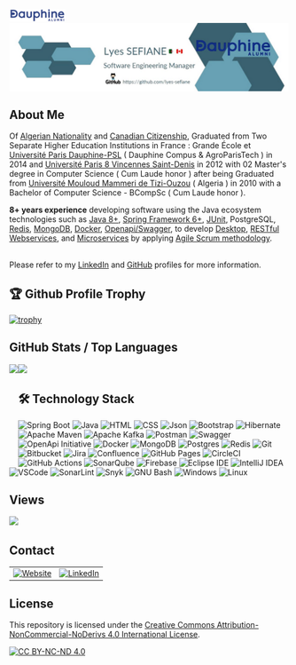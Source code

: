 <!DOCTYPE html>
<html lang="en-US">
  <head>
    <meta charset="UTF-8">
    <meta http-equiv="X-UA-Compatible" content="IE=edge">
    <meta name="keywords" content="Lyes SEFIANE - Canada | GitHub" />
    <meta name="viewport" content="width=device-width, initial-scale=1">
    <meta name="description" content="Software Engineering Manager. Of Algerian Nationality and Canadian Citizenship, Graduated from Two Separate Higher Education Institutions in France : Grande École and Université Paris Dauphine-PSL ( Dauphine Campus and AgroParisTech ) in 2014 and Université Paris 8 Vincennes Saint-Denis in 2012 with 02 Master's degree in Computer Science ( Cum Laude honor ) after being Graduated from Université Mouloud Mammeri de Tizi-Ouzou ( Algeria ) in 2010 with a Bachelor of Computer Science - BCompSc ( Cum Laude honor ). 8+ years experience developing software using the Java ecosystem technologies such as Java 8+, Spring Framework 5+, JUnit, PostgreSQL, Redis, MongoDB, Docker, Postman, Openapi/Swagger, to develop Desktop, RESTful Webservices, and Microservices by applying Agile Scrum methodology.">
    <meta name="author" content="Lyes SEFIANE">
    <meta name="google-site-verification" content="googlee74611c70981e86c.html">
    <link rel="canonical" href="https://github.com/lyes-sefiane/lyes-sefiane" title="Lyes SEFIANE - Canada | GitHub">    
    <link href="css/main.css" rel="stylesheet"></link>
  </head>

  <body>
  <div>
    <a href="https://www.dauphine-alumni.org/fr/cv/lyes-sefiane/dauphine/2014" target="_blank"><img src="images/dauphine-alumni.png" width="20%" height="20%"/></a><br/> 
    <img align="center" src="images/lyes-sefiane-banner.PNG" />
  </div>

  ## About Me
  <p>Of <a href="https://drive.google.com/file/d/1HzOTDT4hrelHlvfMTe-rifpWcx39zinb/view?usp=sharing" target="_blank">Algerian Nationality</a> and <a href="https://drive.google.com/file/d/12dh_p6dAjBZSimROL9dcw-bLXMYd6yrV/view?usp=drive_link" target="_blank">Canadian Citizenship</a>, Graduated from Two Separate Higher Education Institutions in France : Grande École et <a href="https://www.dauphine-alumni.org/fr/cv/lyes-sefiane/dauphine/2014" target="_blank">Université Paris Dauphine-PSL</a> ( Dauphine Compus & AgroParisTech ) in 2014 and <a href="https://www.univ-paris8.fr/" target="_blank">Université Paris 8 Vincennes Saint-Denis</a> in 2012 with 02 Master's degree in Computer Science ( Cum Laude honor ) after being Graduated from <a href="https://www.ummto.dz/" target="_blank">Université Mouloud Mammeri de Tizi-Ouzou</a> ( Algeria ) in 2010 with a Bachelor of Computer Science - BCompSc ( Cum Laude honor ). 
  <p><strong>8+ years experience</strong> developing software using the Java ecosystem technologies such as           
  <a href="https://drive.google.com/file/d/1piHjMizqSBvIhxeB9qCPgHAnV3hJtzTM/view?usp=sharing" target="_blank">Java 8+</a>, 
  <a href="https://drive.google.com/file/d/1_hCAitNjtv90Bv1HnrzX3qJGLjMw2M3q/view?usp=sharing" target="_blank">Spring Framework 6+</a>, 
  <a href="https://drive.google.com/file/d/1MAOtte0IFEo5OpzQBQpcGsfksjkNntFV/view?usp=sharing" target="_blank">JUnit</a>, 
  PostgreSQL, 
  <a href="https://drive.google.com/file/d/1E-6fBJNDFexQmiOR23RTjCLeqwoIelsk/view?usp=sharing" target="_blank">Redis</a>, 
  <a href="https://drive.google.com/file/d/13LHbMemnlSewWXcoGg-t8J4cE_L35Run/view?usp=sharing" target="_blank">MongoDB</a>, 
  <a href="https://drive.google.com/file/d/1LKHVj3ZWSXwjdFTVRpPPvKt5920d-3s6/view?usp=sharing" target="_blank">Docker</a>, 
  <a href="https://app.swaggerhub.com/organizations/lyes-sefiane" target="_blank">Openapi/Swagger</a>, 
  to develop
  <a href="https://whatfix.com/blog/desktop-application/" target="_blank">Desktop</a>,
  <a href="https://drive.google.com/file/d/17bJ2TJOIoKYa8ns4kWrjwqM6nv_Spp_1/view?usp=sharing" target="_blank">RESTful Webservices</a>, 
  and <a href="https://microservices.io/">Microservices</a> by applying <a href="https://drive.google.com/file/d/1kZ9n1LEIaIUBzZyyza2tMoxcmlS147_A/view?usp=sharing" target="_blank">Agile Scrum methodology</a>. <br/><br/>  
    
  Please refer to my <a href="https://ca.linkedin.com/in/lyes-sefiane" target="_blank">LinkedIn</a> and <a href="https://github.com/lyes-sefiane" target="_blank">GitHub</a> profiles for more information.</p></p> 

  ## 🏆 Github Profile Trophy

  [![trophy](https://github-profile-trophy.vercel.app/?username=lyes-sefiane&theme=onedark&column=8&theme=darkhub&no-frame=true)](https://github.com/lyes-sefiane/github-profile-trophy)


  ## GitHub Stats / Top Languages

  <div>
    <img height="170" align="left" src="https://github-readme-stats.vercel.app/api?username=lyes-sefiane&show_icons=true&theme=radical" />
    <img height="170" src="https://github-readme-stats.vercel.app/api/top-langs/?username=lyes-sefiane&show_icons=true&layout=compact&theme=radical" />
  </div>

  ## 🛠 Technology Stack

  ![Spring Boot](https://img.shields.io/badge/springboot-%236DB33F.svg?style=for-the-badge&logo=springboot&logoColor=white)
  ![Java](https://img.shields.io/badge/java-%23ED8B00.svg?style=for-the-badge&logo=java&logoColor=white)
  ![HTML](https://img.shields.io/badge/HTML5-E34F26.svg?style=for-the-badge&logo=HTML5&logoColor=white)
  ![CSS](https://img.shields.io/badge/CSS3-1572B6.svg?style=for-the-badge&logo=CSS3&logoColor=white)
  ![Json](https://img.shields.io/badge/json-5E5C5C?style=for-the-badge&logo=json&logoColor=white)
  ![Bootstrap](https://img.shields.io/badge/Bootstrap-7952B3.svg?style=for-the-badge&logo=Bootstrap&logoColor=white)
  ![Hibernate](https://img.shields.io/badge/Hibernate-59666C?style=for-the-badge&logo=Hibernate&logoColor=white)
  ![Apache Maven](https://img.shields.io/badge/Apache%20Maven-C71A36?style=for-the-badge&logo=Apache%20Maven&logoColor=white)
  ![Apache Kafka](https://img.shields.io/badge/Apache%20Kafka-231F20.svg?style=for-the-badge&logo=Apache-Kafka&logoColor=white)
  ![Postman](https://img.shields.io/badge/Postman-FF6C37.svg?style=for-the-badge&logo=Postman&logoColor=white)
  ![Swagger](https://img.shields.io/badge/Swagger-85EA2D?style=for-the-badge&logo=Swagger&logoColor=white)
  ![OpenApi Initiative](https://img.shields.io/badge/OpenAPI%20Initiative-6BA539.svg?style=for-the-badge&logo=OpenAPI-Initiative&logoColor=white)
  ![Docker](https://img.shields.io/badge/docker-%230db7ed.svg?style=for-the-badge&logo=docker&logoColor=white)
  ![MongoDB](https://img.shields.io/badge/MongoDB-%234ea94b.svg?style=for-the-badge&logo=mongodb&logoColor=white)
  ![Postgres](https://img.shields.io/badge/postgres-%23316192.svg?style=for-the-badge&logo=postgresql&logoColor=white)
  ![Redis](https://img.shields.io/badge/redis-%23DD0031.svg?style=for-the-badge&logo=redis&logoColor=white)
  ![Git](https://img.shields.io/badge/git-%23F05033.svg?style=for-the-badge&logo=git&logoColor=white)
  ![Bitbucket](https://img.shields.io/badge/bitbucket-%230047B3.svg?style=for-the-badge&logo=bitbucket&logoColor=white)
  ![Jira](https://img.shields.io/badge/jira-%230A0FFF.svg?style=for-the-badge&logo=jira&logoColor=white)
  ![Confluence](https://img.shields.io/badge/Confluence-172B4D.svg?style=for-the-badge&logo=Confluence&logoColor=white)
  ![GitHub Pages](https://img.shields.io/badge/GitHub%20Pages-222222.svg?style=for-the-badge&logo=GitHub-Pages&logoColor=white)
  ![CircleCI](https://img.shields.io/badge/circle%20ci-%23161616.svg?style=for-the-badge&logo=circleci&logoColor=white)
  ![GitHub Actions](https://img.shields.io/badge/GitHub%20Actions-2088FF.svg?style=for-the-badge&logo=GitHub-Actions&logoColor=white)
  ![SonarQube](https://img.shields.io/badge/Sonarqube-5190cf?style=for-the-badge&logo=sonarqube&logoColor=white)
  ![Firebase](https://img.shields.io/badge/Firebase-FFCA28.svg?style=for-the-badge&logo=Firebase&logoColor=black)
  ![Eclipse IDE](https://img.shields.io/badge/Eclipse%20IDE-2C2255.svg?style=for-the-badge&logo=Eclipse-IDE&logoColor=white)
  ![IntelliJ IDEA](https://img.shields.io/badge/IntelliJIDEA-000000.svg?style=for-the-badge&logo=intellij-idea&logoColor=white)
  ![VSCode](https://img.shields.io/badge/VSCode-0078D4?style=for-the-badge&logo=visual%20studio%20code&logoColor=white)
  ![SonarLint](https://img.shields.io/badge/SonarLint-CB2029?style=for-the-badge&logo=sonarlint&logoColor=white)
  ![Snyk](https://img.shields.io/badge/Snyk-4C4A73?style=for-the-badge&logo=snyk&logoColor=white)
  ![GNU Bash](https://img.shields.io/badge/GNU%20Bash-4EAA25?style=for-the-badge&logo=GNU%20Bash&logoColor=white)
  ![Windows](https://img.shields.io/badge/Windows-0078D4.svg?style=for-the-badge&logo=Windows&logoColor=white)
  ![Linux](https://img.shields.io/badge/Linux-FCC624.svg?style=for-the-badge&logo=Linux&logoColor=black)

  ## Views

  <a href="https://komarev.com/ghpvc/?username=lyes-sefiane&color=green&style=for-the-badge">
    <img src="https://komarev.com/ghpvc/?username=lyes-sefiane&color=green&style=for-the-badge" />
  </a>

  ## Contact

  <table>
    <tr>
      <td>
          <a href="https://lyes-sefiane.web.app/" target="_blank">
              <img height="31" alt="Website" src="https://img.shields.io/badge/website-000000?style=for-the-badge&logo=About.me&logoColor=white" />
          </a>
      </td>    
      <td>
          <a href="https://www.linkedin.com/in/lyes-sefiane" target="_blank">
              <img alt="LinkedIn" src="https://img.shields.io/badge/LinkedIn-0077B5?style=for-the-badge&logo=linkedin&logoColor=white" />
          </a>
      </td>
    </tr>
  </table> 

  ## License

  This repository is licensed under the [Creative Commons Attribution-NonCommercial-NoDerivs 4.0 International License][cc-by-nc-nd].

  [![CC BY-NC-ND 4.0][cc-by-nc-nd-image]][cc-by-nc-nd]

  [cc-by-nc-nd]: http://creativecommons.org/licenses/by-nc-nd/4.0/
  [cc-by-nc-nd-image]: https://licensebuttons.net/l/by-nc-nd/4.0/88x31.png
  [cc-by-nc-nd-shield]: https://img.shields.io/badge/License-CC%20BY--NC--ND%204.0-lightgrey.svg

    
  </body>
</htm>